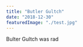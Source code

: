 ```yaml
---
title: "Butler Gultch"
date: "2018-12-30"
featuredImage: "./test.jpg"
---
```


Bulter Gultch was rad
